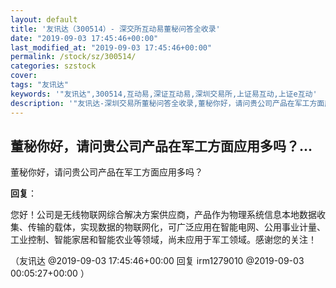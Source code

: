```yaml
---
layout: default
title: '友讯达（300514）- 深交所互动易董秘问答全收录'
date: "2019-09-03 17:45:46+00:00"
last_modified_at: "2019-09-03 17:45:46+00:00"
permalink: /stock/sz/300514/
categories: szstock
cover: 
tags: "友讯达"
keywords: '"友讯达",300514,互动易,深证互动易,深圳交易所,上证易互动,上证e互动'
description: '"友讯达-深圳交易所董秘问答全收录,董秘你好，请问贵公司产品在军工方面应用多吗？"'
---
```


## 董秘你好，请问贵公司产品在军工方面应用多吗？...

董秘你好，请问贵公司产品在军工方面应用多吗？

**回复**：

您好！公司是无线物联网综合解决方案供应商，产品作为物理系统信息本地数据收集、传输的载体，实现数据的物联网化，可广泛应用在智能电网、公用事业计量、工业控制、智能家居和智能农业等领域，尚未应用于军工领域。感谢您的关注！ 

（友讯达  @2019-09-03 17:45:46+00:00 回复 irm1279010  @2019-09-03 00:05:27+00:00 ）

